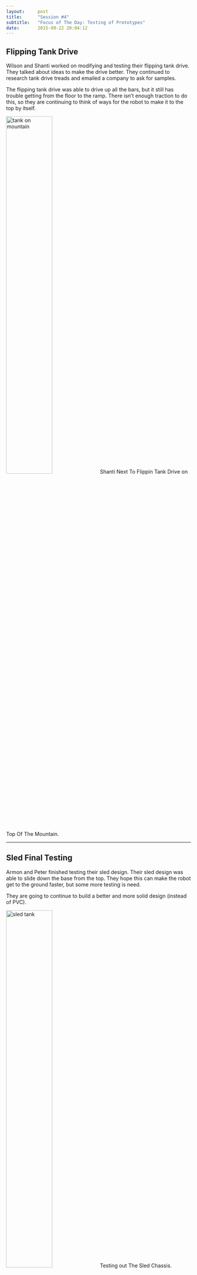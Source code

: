 ```yaml
---
layout:     post
title:      "Session #4"
subtitle:   "Focus of The Day: Testing of Prototypes"
date:       2015-09-22 20:04:12
---
```


<h2>Flipping Tank Drive</h2>

<p>Wilson and Shanti worked on modifying and testing their flipping tank drive. They talked about ideas to make the drive better. They continued to research tank drive treads and emailed a company to ask for samples.</p>

<p>The flipping tank drive was able to drive up all the bars, but it still has trouble getting from the floor to the ramp. There isn’t enough traction to do this, so they are continuing to think of ways for the robot to make it to the top by itself.</p>

<img src="{{ site.baseurl }}/img/post4-2.jpg" alt="tank on mountain" width="50%">
<span style="text-align: left;" class="caption text-muted">Shanti Next To Flippin Tank Drive on Top Of The Mountain.</span>

<hr>

<h2>Sled Final Testing</h2>

<p>Armon and Peter finished testing their sled design. Their sled design was able to slide down the base from the top. They hope this can make the robot get to the ground faster, but some more testing is need.</p>

<p>They are going to continue to build a better and more solid design (instead of PVC).</p>

<img src="{{ site.baseurl }}/img/post4-1.jpg" alt="sled tank" width="50%">
<span style="text-align: left;" class="caption text-muted">Testing out The Sled Chassis.</span>

<hr>

<h2>PID control that uses Gyro</h2>

<p>Isaac started getting readings, but he discovered a bug that prevented him from getting them sometimes. He will need to work on his Gyro to fix it.</p>

<hr>

<h2>GIT presentation for the FTC workshop</h2>

<p>AJ worked on debugging issues in the new platform. He found a joystick recognition problem and worked on fixing. They ended up resetting the phones to factory condition to fix it.</p>